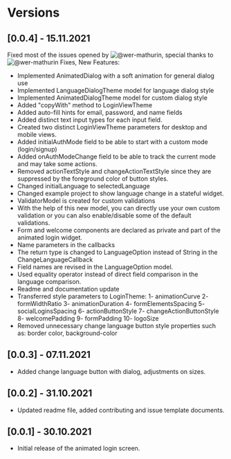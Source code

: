 # Versions

## [0.0.4] - 15.11.2021

Fixed most of the issues opened by ![@wer-mathurin](https://github.com/wer-mathurin), special thanks to ![@wer-mathurin](https://github.com/wer-mathurin)
Fixes, New Features:

* Implemented AnimatedDialog with a soft animation for general dialog use
* Implemented LanguageDialogTheme model for language dialog style
* Implemented AnimatedDialogTheme model for custom dialog style
* Added "copyWith" method to LoginViewTheme
* Added auto-fill hints for email, password, and name fields
* Added distinct text input types for each input field.
* Created two distinct LoginViewTheme parameters for desktop and mobile views.
* Added initialAuthMode field to be able to start with a custom mode (login/signup)
* Added onAuthModeChange field to be able to track the current mode and may take some actions.
* Removed actionTextStyle and changeActionTextStyle since they are suppressed by the foreground color of button styles.
* Changed initialLanguage to selectedLanguage
* Changed example project to show language change in a stateful widget.
* ValidatorModel is created for custom validations
* With the help of this new model, you can directly use your own custom validation or you can also enable/disable some of the default validations.
* Form and welcome components are declared as private and part of the animated login widget.
* Name parameters in the callbacks
* The return type is changed to LanguageOption instead of String in the ChangeLanguageCallback
* Field names are revised in the LanguageOption model.
* Used equality operator instead of direct field comparison in the language comparison.
* Readme and documentation update
* Transferred style parameters to LoginTheme:
1- animationCurve
2- formWidthRatio
3- animationDuration
4- formElementsSpacing
5- socialLoginsSpacing
6- actionButtonStyle
7- changeActionButtonStyle
8- welcomePadding
9- formPadding
10- logoSize
* Removed unnecessary change language button style properties such as: border color, background-color

## [0.0.3] - 07.11.2021

* Added change language button with dialog, adjustments on sizes.

## [0.0.2] - 31.10.2021

* Updated readme file, added contributing and issue template documents.

## [0.0.1] - 30.10.2021

* Initial release of the animated login screen.
